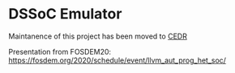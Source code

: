 # DSSoC Emulator

Maintanence of this project has been moved to [CEDR](https://www.github.com/ua-rcl/CEDR)

Presentation from FOSDEM20:
https://fosdem.org/2020/schedule/event/llvm_aut_prog_het_soc/

